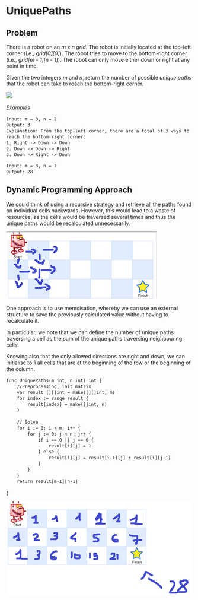 # UniquePaths


## Problem 

There is a robot on an *m x n grid*. The robot is initially located at the top-left corner (i.e., *grid[0][0]*). The robot tries to move to the bottom-right corner (i.e., *grid[m - 1][n - 1]*). The robot can only move either down or right at any point in time.

Given the two integers *m* and *n*, return the number of possible *unique paths* that the robot can take to reach the bottom-right corner.



![](https://assets.leetcode.com/uploads/2018/10/22/robot_maze.png)


_Examples_

```
Input: m = 3, n = 2
Output: 3
Explanation: From the top-left corner, there are a total of 3 ways to reach the bottom-right corner:
1. Right -> Down -> Down
2. Down -> Down -> Right
3. Down -> Right -> Down
```


```
Input: m = 3, n = 7
Output: 28
```



## Dynamic Programming Approach

We could think of using a recursive strategy and retrieve all the paths found on individual cells backwards. However, this would lead to a waste of resources, as the cells would be traversed several times and thus the unique paths would be recalculated unnecessarily. 

![](img/brute_force.png)


One approach is to use memoisation, whereby we can use an external structure to save the previously calculated value without having to recalculate it. 

In particular, we note that we can define the number of unique paths traversing a cell as the sum of the unique paths traversing neighbouring cells. 

Knowing also that the only allowed directions are right and down, we can initialise to 1 all cells that are at the beginning of the row or the beginning of the column. 

```
func UniquePaths(m int, n int) int {
	//Preprocessing, init matrix
	var result [][]int = make([][]int, m)
	for index := range result {
		result[index] = make([]int, n)
	}

	// Solve
	for i := 0; i < m; i++ {
		for j := 0; j < n; j++ {
			if i == 0 || j == 0 {
				result[i][j] = 1
			} else {
				result[i][j] = result[i-1][j] + result[i][j-1]
			}
		}
	}
	return result[m-1][n-1]

}
```


![](img/solve.PNG)


